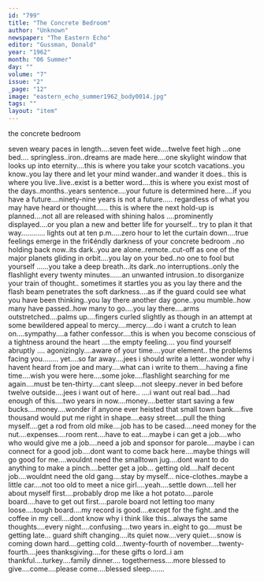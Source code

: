 ```yaml
---
id: "799"
title: "The Concrete Bedroom"
author: "Unknown"
newspaper: "The Eastern Echo"
editor: "Gussman, Donald"
year: "1962"
month: "06 Summer"
day: ""
volume: "7"
issue: "2"
_page: "12"
image: "eastern_echo_summer1962_body0014.jpg"
tags: ""
layout: "item"
---
```

the concrete bedroom

seven weary paces in length....seven feet wide....twelve feet high ...one bed....
springless..iron..dreams are made here....one skylight window that looks up into
eternity....this is where you take your scotch vacations..you know..you lay there
and let your mind wander..and wander it does.. this is where you live..live..exist
is a better word....this is where you exist most of the days..months..years
sentence....your future is determined here....if you have a future....ninety-nine
years is not a future..... regardless of what you may have heard or thought......
this is where the next hold-up is planned....not all are released with shining halos
....prominently displayed....or you plan a new and better life for yourself...
try to plan it that way............ lights out at ten p.m.....zero hour to let the curtain
down....true feelings emerge in the fri¢éndly darkness of your concrete bedroom
..no holding back now..its dark..you are alone..remote..cut-off as one of the
major planets gliding in orbit....you lay on your bed..no one to fool but yourself
......you take a deep breath...its dark..no interruptions..only the flashlight every
twenty minutes......an unwanted intrusion..to disorganize your train of thought..
sometimes it startles you as you lay there and the flash beam penetrates the soft
darkness....as if the guard could see what you have been thinking..you lay there
another day gone..you mumble..how many have passed..how many to go....you
lay there....arms outstretched....palms up....fingers curled slightly as though in
an attempt at some bewildered appeal to mercy....mercy....do i want a crutch to
lean on....sympathy....a father confessor....this is when you become conscious of
a tightness around the heart ....the empty feeling.... you find yourself abruptly ....
agonizingly....aware of your time....your element.. the problems facing you........
yet....so far away....jees i should write a letter..wonder why i havent heard from 
joe and mary....what can i write to them....having a fine time....wish you were
here....some joke....flashlight searching for me again....must be ten-thirty....cant
sleep....not sleepy..never in bed before twelve outside....jees i want out of here..
....i want out real bad....had enough of this....two years in now....money....better
start saving a few bucks....money....wonder if anyone ever heisted that small
town bank....five thousand would put me right in shape....easy street....pull the
thing myself....get a rod from old mike....job has to be cased....need money for
the nut....expenses....room rent....have to eat....maybe i can get a job....who
who would give me a job....need a job and sponsor for parole....maybe i can
connect for a good job....dont want to come back here....maybe things will go
good for me....wouldnt need the smalltown jug....dont want to do anything to
make a pinch....better get a job... getting old....half decent job....wouldnt need
the old gang....stay by myself... nice-clothes..maybe a little car....not too old to
meet a nice girl....yeah....settle down....tell her about myself first....probably
drop me like a hot potato....parole board....have to get out first....parole board
not letting too many loose....tough board....my record is good....except for the
fight..and the coffee in my cell....dont know why i think like this...always the
same thoughts....every night....confusing....two years in..eight to go....must be
getting late... guard shift changing....its quiet now....very quiet....snow is coming
down hard....getting cold....twenty-fourth of november....twenty-fourth....jees
thanksgiving....for these gifts o lord..i am thankful....turkey....family dinner....
togetherness....more blessed to give....come....please come....blessed sleep.......
